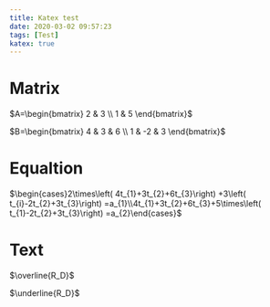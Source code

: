 ```yaml
---
title: Katex test
date: 2020-03-02 09:57:23
tags: [Test]
katex: true
---
```


# Matrix

$A=\begin{bmatrix} 2 & 3 \\ 1 & 5 \end{bmatrix}$

$B=\begin{bmatrix} 4 & 3 & 6 \\ 1 & -2 & 3 \end{bmatrix}$

# Equaltion

$\begin{cases}2\times\left( 4t_{1}+3t_{2}+6t_{3}\right) +3\left( t_{i}-2t_{2}+3t_{3}\right) =a_{1}\\4t_{1}+3t_{2}+6t_{3}+5\times\left( t_{1}-2t_{2}+3t_{3}\right) =a_{2}\end{cases}$


# Text

$\overline{R_D}$

$\underline{R_D}$

